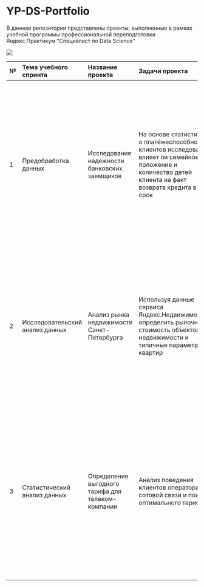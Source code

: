 # YP-DS-Portfolio
В данном репозитории представлены проекты, выполненные в рамках учебной программы профессиональной переподготовки Яндекс.Практикум "Специалист по Data Science"

![](https://user-images.githubusercontent.com/45098537/229727573-4c327a79-7184-45e3-9a57-4982163d9ac9.png)


| № | Тема учебного спринта| Название проекта | Задачи проекта                   | Описание                                                     |Навыки и инструменты|
| :-| :------------------- | :--------------- |:-------------------------------- | :----------------------------------------------------------- | :----------------- |
| 1 | Предобработка данных | Исследование надежности банковских заемщиков | На основе статистики о платёжеспособности клиентов исследовать, влияет ли семейное положение и количество детей клиента на факт возврата кредита в срок | На основе данных кредитного отдела банка исследовано влияние семейного положения и количества детей на факт погашения кредита в срок. Проведена предобработка данных: определены и обработаны пропуски, типы данных заменены на соответствующие хранящимся данным, удалены дубликаты, категоризованы данные. Один датафрейм декомпозирован на три | Python, Pandas |
|2  | Исследовательский анализ данных |Анализ рынка недвижимости Санкт-Петербурга | Используя данные сервиса Яндекс.Недвижимость, определить рыночную стоимость объектов недвижимости и типичные параметры квартир | На основе данных сервиса Яндекс.Недвижимость определена рыночная стоимость объектов недвижимости разного типа, типичные параметры квартир, в зависимости от удаленности от центра. Проведена предобработка данных. Добавлены новые данные. Построены гистограммы, боксплоты, диаграммы рассеивания | Python, Pandas, Matplotlib, EDA |
|3  | Статистический анализ данных| Определение выгодного тарифа для телеком-компании| Анализ поведения клиентов оператора сотовой связи и поиск оптимального тарифа| Проведен предварительный анализ использования тарифов на выборке клиентов, проанализировано поведение клиентов при использовании услуг оператора и рекомендованы оптимальные наборы услуг для пользователей. Проведена предобработка данных, их анализ. Проверены гипотезы о различии выручки абонентов разных тарифов и различии выручки абонентов из Москвы и других регионов.| Python, Pandas, Matplotlib, NumPy, SciPy, описательная статистика, проверка статистических гипотез|
